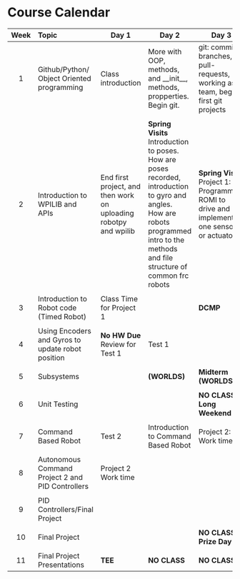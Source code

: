 [comment]: render 
[comment]: landscape

# Course Calendar


| Week | Topic                                             | Day 1                                                            | Day 2                                                                                                                                                                                         | Day 3                                                                                       |
|:----:|:--------------------------------------------------|------------------------------------------------------------------|-----------------------------------------------------------------------------------------------------------------------------------------------------------------------------------------------|---------------------------------------------------------------------------------------------|
|  1   | Github/Python/ Object Oriented programming        | Class introduction                                               | More with OOP, methods, and \_\_init\_\_, methods, propperties. Begin  git.                                                                                                                   | git: commits, branches, pull-requests, working as a team, begin first git projects          |
|      |                                                   |                                                                  |                                                                                                                                                                                               |                                                                                             |
|  2   | Introduction to WPILIB and APIs                   | End first project, and then work on uploading robotpy and wpilib | **Spring Visits** Introduction to poses. How are poses recorded, introduction to gyro and angles. <br> How are robots programmed intro to the methods and file structure of common frc robots | **Spring Visits** Project 1: Programming ROMI to drive and implement one sensor or actuator |
|      |                                                   |                                                                  |                                                                                                                                                                                               |                                                                                             |
|  3   | Introduction to Robot code (Timed Robot)          | Class Time for Project 1                                         |                                                                                                                                                                                               | **DCMP**                                                                                    |
|      |                                                   |                                                                  |                                                                                                                                                                                               |                                                                                             |
|  4   | Using Encoders and Gyros to update robot position | **No HW Due** Review for Test 1                                  | Test 1                                                                                                                                                                                        |                                                                                             |
|      |                                                   |                                                                  |                                                                                                                                                                                               |                                                                                             |
|  5   | Subsystems                                        |                                                                  | **(WORLDS)**                                                                                                                                                                                  | **Midterm**      **(WORLDS)**                                                               |
|      |                                                   |                                                                  |                                                                                                                                                                                               |                                                                                             |
|  6   | Unit Testing                                      |                                                                  |                                                                                                                                                                                               | **NO CLASS: Long Weekend**                                                                  |
|      |                                                   |                                                                  |                                                                                                                                                                                               |                                                                                             |
|  7   | Command Based Robot                               | Test 2                                                           | Introduction to Command Based Robot                                                                                                                                                           | Project 2: Work time                                                                        |
|      |                                                   |                                                                  |                                                                                                                                                                                               |                                                                                             |
|  8   | Autonomous Command Project 2  and PID Controllers | Project 2 Work time                                              |                                                                                                                                                                                               |                                                                                             |
|      |                                                   |                                                                  |                                                                                                                                                                                               |                                                                                             |
|  9   | PID Controllers/Final Project                     |                                                                  |                                                                                                                                                                                               |                                                                                             |
|      |                                                   |                                                                  |                                                                                                                                                                                               |                                                                                             |
|  10  | Final Project                                     |                                                                  |                                                                                                                                                                                               | **NO CLASS: Prize Day**                                                                     |
|      |                                                   |                                                                  |                                                                                                                                                                                               |                                                                                             |
|  11  | Final Project Presentations                       | **TEE**                                                          | **NO CLASS**                                                                                                                                                                                  | **NO CLASS**                                                                                |

